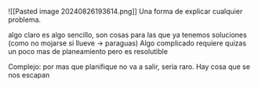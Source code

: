![[Pasted image 20240826193614.png]]
Una forma de explicar cualquier problema. 

algo claro es algo sencillo, son cosas para las que ya tenemos soluciones (como no mojarse si llueve -> paraguas)
Algo complicado requiere quizas un poco mas de planeamiento pero es resolutible

Complejo: por mas que planifique no va a salir, seria raro. Hay cosa que se nos escapan